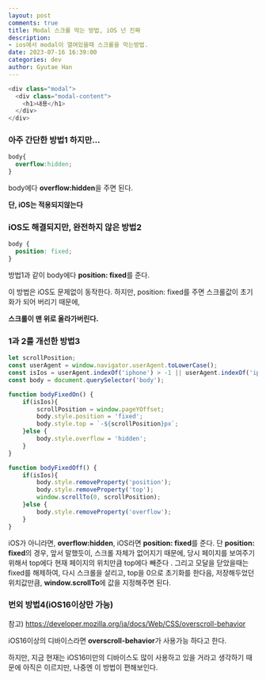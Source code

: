 ```yaml
---
layout: post
comments: true
title: Modal 스크롤 막는 방법, iOS 넌 진짜
description: 
- ios에서 modal이 열여있을때 스크롤을 막는방법. 
date: 2023-07-16 16:39:00
categories: dev
author: Gyutae Han
---
```


```javascript
<div class="modal">
  <div class="modal-content">
    <h1>내용</h1>
  </div>
</div>
```

### **아주 간단한 방법1 하지만...**

```css
body{
  overflow:hidden;
}
```

body에다 **overflow:hidden**을 주면 된다.

**단,  iOS는 적용되지않는다**



### **iOS도 해결되지만, 완전하지 않은 방법2**

```css
body {
  position: fixed;
}
```

방법1과 같이 body에다 **position: fixed**를 준다. 

이 방법은 iOS도 문제없이 동작한다. 하지만, position: fixed를 주면 스크롤값이 초기화가 되어 버리기 때문에,

**스크롤이 맨 위로 올라가버린다.** 



### **1과 2를 개선한 방법3**

```javascript
let scrollPosition;
const userAgent = window.navigator.userAgent.toLowerCase();
const isIos = userAgent.indexOf('iphone') > -1 || userAgent.indexOf('ipad') > -1 && 'ontouchend' in document;
const body = document.querySelector('body');

function bodyFixedOn() {
    if(isIos){
        scrollPosition = window.pageYOffset;
        body.style.position = 'fixed';
        body.style.top = `-${scrollPosition}px`;
    }else {
        body.style.overflow = 'hidden';
    }
}

function bodyFixedOff() {
    if(isIos){
        body.style.removeProperty('position');
        body.style.removeProperty('top');
        window.scrollTo(0, scrollPosition);
    }else {
        body.style.removeProperty('overflow');
    }
}
```

iOS가 아니라면, **overflow:hidden**, iOS라면 **position: fixed**를 준다. 단 **position: fixed**의 경우, 앞서 말했듯이, 스크롤 자체가 없어지기 때문에, 당시 페이지를 보여주기 위해서 top에다 현재 페이지의 위치만큼 top에다 빼준다 . 그리고 모달을 닫았을때는 fixed를 해제하여, 다시 스크롤을 살리고, top을 0으로 초기화를 한다음, 저장해두었던 위치값만큼, **window.scrollTo**에 값을 지정해주면 된다.



### **번외 방법4(iOS16이상만 가능)**

참고) https://developer.mozilla.org/ja/docs/Web/CSS/overscroll-behavior

iOS16이상의 디바이스라면 **overscroll-behavior**가 사용가능 하다고 한다.

하지만, 지금 현재는 iOS16미만의 디바이스도 많이 사용하고 있을 거라고 생각하기 때문에 아직은 이르지만, 나중엔 이 방법이 편해보인다.

